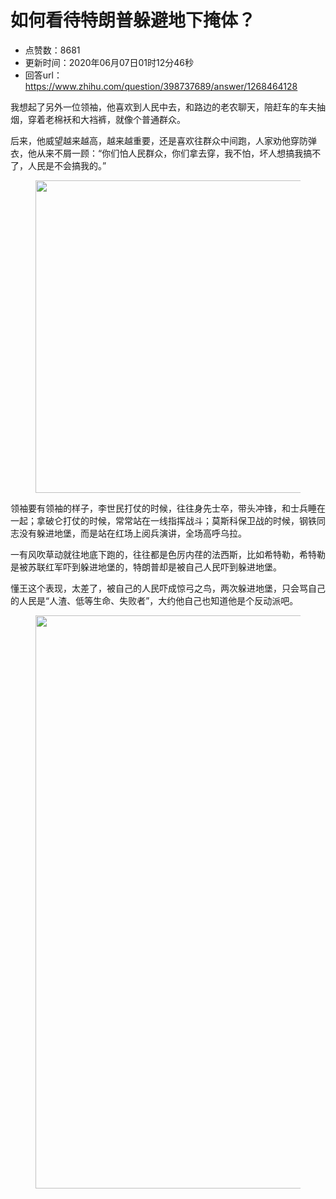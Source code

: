 # 如何看待特朗普躲避地下掩体？
- 点赞数：8681
- 更新时间：2020年06月07日01时12分46秒
- 回答url：https://www.zhihu.com/question/398737689/answer/1268464128
<body>
 <p data-pid="EIICel_6">我想起了另外一位领袖，他喜欢到人民中去，和路边的老农聊天，陪赶车的车夫抽烟，穿着老棉袄和大裆裤，就像个普通群众。</p>
 <p data-pid="fXUdQkYg">后来，他威望越来越高，越来越重要，还是喜欢往群众中间跑，人家劝他穿防弹衣，他从来不屑一顾：“你们怕人民群众，你们拿去穿，我不怕，坏人想搞我搞不了，人民是不会搞我的。”</p>
 <figure data-size="normal">
  <img src="https://picx.zhimg.com/50/v2-4461dd5c72dc32157bd5f2dd8f5188fd_720w.jpg?source=1940ef5c" data-rawwidth="500" data-rawheight="382" data-size="normal" data-original-token="v2-5f62529550d83284e07b1b25e7861215" data-default-watermark-src="https://picx.zhimg.com/50/v2-84e112d1240db767d91dd8edaa9ccd4d_720w.jpg?source=1940ef5c" class="origin_image zh-lightbox-thumb" width="500" data-original="https://pica.zhimg.com/v2-4461dd5c72dc32157bd5f2dd8f5188fd_r.jpg?source=1940ef5c">
 </figure>
 <p data-pid="a7A_hArr">领袖要有领袖的样子，李世民打仗的时候，往往身先士卒，带头冲锋，和士兵睡在一起；拿破仑打仗的时候，常常站在一线指挥战斗；莫斯科保卫战的时候，钢铁同志没有躲进地堡，而是站在红场上阅兵演讲，全场高呼乌拉。</p>
 <p data-pid="WQOT_HSh">一有风吹草动就往地底下跑的，往往都是色厉内荏的法西斯，比如希特勒，希特勒是被苏联红军吓到躲进地堡的，特朗普却是被自己人民吓到躲进地堡。</p>
 <p data-pid="D353hV1M">懂王这个表现，太差了，被自己的人民吓成惊弓之鸟，两次躲进地堡，只会骂自己的人民是“人渣、低等生命、失败者”，大约他自己也知道他是个反动派吧。</p>
 <figure data-size="normal">
  <img src="https://picx.zhimg.com/50/v2-a000870442ad8cca8c494285fbcdc160_720w.jpg?source=1940ef5c" data-rawwidth="917" data-rawheight="494" data-size="normal" data-original-token="v2-2aaa1743a6c4936890d26b0fa1d018ac" data-default-watermark-src="https://picx.zhimg.com/50/v2-7d5686101be62d38c66a7ab523e0e2e2_720w.jpg?source=1940ef5c" class="origin_image zh-lightbox-thumb" width="917" data-original="https://picx.zhimg.com/v2-a000870442ad8cca8c494285fbcdc160_r.jpg?source=1940ef5c">
 </figure>
 <p></p>
</body>